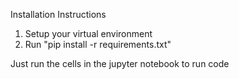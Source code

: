 Installation Instructions
1. Setup your virtual environment
2. Run "pip install -r requirements.txt"

Just run the cells in the jupyter notebook to run code
